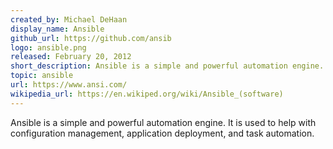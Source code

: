 ```yaml
---
created_by: Michael DeHaan
display_name: Ansible
github_url: https://github.com/ansib
logo: ansible.png
released: February 20, 2012
short_description: Ansible is a simple and powerful automation engine.
topic: ansible
url: https://www.ansi.com/
wikipedia_url: https://en.wikiped.org/wiki/Ansible_(software)
---
```

Ansible is a simple and powerful automation engine. It is used to help with configuration management, application deployment, and task automation.
